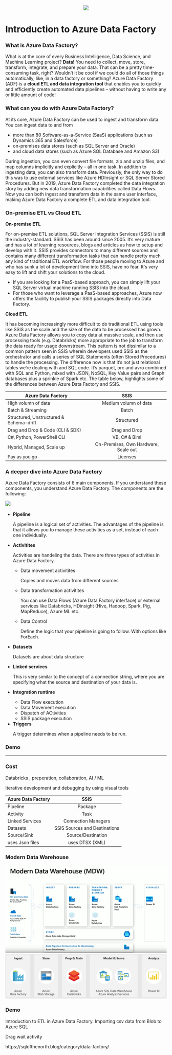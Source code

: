 <p align="center"><img src="https://www.element61.be/sites/default/files/competence/Azure%20Factory/image%201.png" width="500"> </p>

<h1> <b>Introduction to Azure Data Factory </b></h1>

<h3> What is Azure Data Factory? </h3>

<p> What is at the core of every Business Intelligence, Data Science, and Machine Learning project? <b>Data!</b> You need to collect, move, store, transform, integrate, and prepare your data. That can be a pretty time-consuming task, right? Wouldn’t it be cool if we could do all of those things automatically, like, in a data factory or something? Azure Data Factory (ADF) is a <b>cloud  ETL and data integration tool</b> that enables you to quickly and efficiently create automated data pipelines – without having to write any or little amount of code!  </p>

<h3> What can you do with Azure Data Factory? </h3>

<p> At its core, Azure Data Factory can be used to ingest and transform data. You can ingest data to and from 
<ul> <li> more than 80 Software-as-a-Service (SaaS) applications (such as Dynamics 365 and Salesforce) </li>
  <li> on-premises data stores (such as SQL Server and Oracle) </li>
  <li> and cloud data stores (such as Azure SQL Database and Amazon S3) </li>
  </ul>

During ingestion, you can even convert file formats, zip and unzip files, and map columns implicitly and explicitly – all in one task. In addition to ingesting data, you can also transform data. Previously, the only way to do this was to use external services like Azure HDInsight or SQL Server Stored Procedures. But in 2019, Azure Data Factory completed the data integration story by adding new data transformation capabilities called Data Flows. Now you can both ingest and transform data in the same user interface, making Azure Data Factory a complete ETL and data integration tool. </p>

<h3> On-premise ETL vs Cloud ETL</h3>

<b> On-premise ETL </b>
<p> For on-premise ETL solutions, SQL Server Integration Services (SSIS) is still the industry-standard. SSIS has been around since 2005. It’s very mature and has a lot of learning resources, blogs and articles as how to setup and develop with it. SSIS provides connectors to many different sources and contains many different transformation tasks that can handle pretty much any kind of traditional ETL workflow. For those people moving to Azure and who has sunk a lot of development time into SSIS, have no fear. It's very easy to lift and shift your solutions to the cloud.
<ul>
  <li> If you are looking for a PaaS-based approach, you can simply lift your SQL Server virtual machine running SSIS into the cloud. </li>
  <li> For those who want to leverage a PaaS-based approaches, Azure now offers the facility to publish your SSIS packages directly into Data Factory. </li>
</ul>
 
 <b> Cloud ETL </b> 
  
<p> It has becoming increasingly more difficult to do traditional ETL using tools like SSIS as the scale and the size of the data to be processed has grown. Azure Data Factory allows you to copy data at massive scale, and then use processing tools (e.g. Databricks) more appropriate to the job to transform the data ready for usage downstream. This pattern is not dissimilar to a common pattern seen in SSIS wherein developers used SSIS as the orchestrator and calls a series of SQL Statements (often Stored Procedures) to handle the processing. The difference now is that it’s not just relational tables we’re dealing with and SQL code. It’s parquet, orc and avro combined with SQL and Python, mixed with JSON, NoSQL, Key Value pairs and Graph databases plus a sprinkle of Spark etc. The table below, highlights some of the differences between Azure Data Factory and SSIS.

  | Azure Data Factory     | SSIS     |
| ------------- |:-------------:|
| High volumn of data | Medium volumn of data|
| Batch & Streaming | Batch    |
| Structured, Unstructured & Schema-drift | Structured       |
| Drag and Drop & Code (CLI & SDK)  | Drag and Drop       |
| C#, Python, PowerShell CLI  |  VB, C# & Biml| 
| Hybrid, Managed, Scale up  |On-Premises, Own Hardware, Scale out | 
| Pay as you go  | Licenses| 

  <h3> A deeper dive into Azure Data Factory </h3> 

  <p> Azure Data Factory consists of 6 main components. If you understand these components, you understand Azure Data Factory. The components are the following: </p>
     <img src="https://www.cathrinewilhelmsen.net/scribbles/wp-content/uploads/2019/11/CathrineWilhelmsenBeginnersGuidetoAzureDataFactory03_Components-1.png">
  
  <ul> 
  <li> <b>Pipeline </b></li>
  <p> A pipeline is a logical set of activities. The advantages of the pipeline is that it allows you to manage these activities as a set, instead of each one individually. </p>
  <li> <b>Activitites </b></li>
  <p> Activities are handeling the data. There are three types of activities in Azure Data Factory. 
    <ul>
      <li> Data movement activitites</li>
      <p> Copies and moves data from different sources </p>
      <li> Data transformation activitites</li>
      <p> You can use Data Flows (Azure Data Factory interface) or external services like Databricks, HDinsight (Hive, Hadoop, Spark, Pig, MapReduce), Azure ML etc. 
      <li> Data Control</li>
      <p> Define the logic that your pipeline is going to follow. With options like ForEach. </p>
  </ul>   
    <li> <b>Datasets </b></li>
  <p> Datasets are about data structure </p>
  <li> <b>Linked services </b></li>
  <p> This is very similar to the concept of a connection string, where you are specifying what the source and destination of your data is. </p>
   <li> <b>Integration runtime </b></li>
  <ul>
    <li> Data Flow execution </li>
    <li> Data Movement execution </li>
    <li> Dispatch of ACtivities </li>
    <li> SSIS package execution </li>
  </ul>
  <li> <b>Triggers </b></li>
  <p> A trigger determines when a pipeline needs to be run. </p>
  </ul>

  
  
  
  
  
  
  <h3> Demo </h3>
  
  
  
  <hr>
  
  


<h3> Cost </h3>


<p> Databricks , preperation, collaboration, AI / ML </p>



Iterative development and debugging by using visual tools




 | Azure Data Factory     | SSIS     |
| ------------- |:-------------:|
| Pipeline  | Package|
| Activity   | Task     |
| Linked Services | Connection Managers       |
| Datasets  |SSIS Sources and Destinations        |
| Source/Sink   |Source/Destination       |
| uses Json files  |uses DTSX (XML)| 








<h3> Modern Data Warehouse</h3>

<img src="https://raw.githubusercontent.com/MarcusMLarsson/Azure-Data-Factory-Demo/master/source/img.PNG">
<img src="https://raw.githubusercontent.com/MarcusMLarsson/Azure-Data-Factory-Demo/master/source/img1.PNG">




<h3> Demo </h3>

<p> Introduction to ETL in Azure Data Factory. Importing csv data from Blob to Azure SQL </p>

<p>Drag wait activity</p>


<p> https://sqlofthenorth.blog/category/data-factory/ </p>
